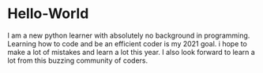 # Hello-World
I am a new python learner with absolutely no background in programming. Learning how to code and be an efficient coder is my 2021 goal. i hope to make a lot of mistakes and learn a lot this year. I also look forward to learn a lot from this buzzing community of coders.
